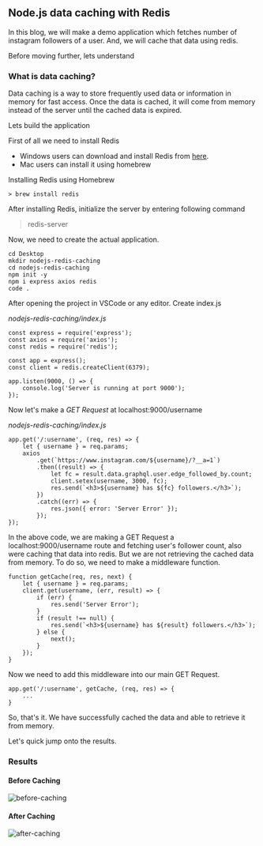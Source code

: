 ## Node.js data caching with Redis

In this blog, we will make a demo application which fetches number of instagram followers of a user. And, we will cache that data using redis.

Before moving further, lets understand

### What is data caching?

Data caching is a way to store frequently used data or information in memory for fast access. Once the data is cached, it will come from memory instead of the server until the cached data is expired.

Lets build the application

First of all we need to install Redis

- Windows users can download and install Redis from [here](https://redis.io/download).
- Mac users can install it using homebrew

Installing Redis using Homebrew

    > brew install redis

After installing Redis, initialize the server by entering following command

> redis-server

Now, we need to create the actual application.

    cd Desktop
    mkdir nodejs-redis-caching
    cd nodejs-redis-caching
    npm init -y
    npm i express axios redis
    code .

After opening the project in VSCode or any editor. Create index.js

_nodejs-redis-caching/index.js_

    const express = require('express');
    const axios = require('axios');
    const redis = require('redis');

    const app = express();
    const client = redis.createClient(6379);

    app.listen(9000, () => {
        console.log('Server is running at port 9000');
    });

Now let's make a _GET Request_ at localhost:9000/username

_nodejs-redis-caching/index.js_

    app.get('/:username', (req, res) => {
        let { username } = req.params;
        axios
            .get(`https://www.instagram.com/${username}/?__a=1`)
            .then((result) => {
                let fc = result.data.graphql.user.edge_followed_by.count;
                client.setex(username, 3000, fc);
                res.send(`<h3>${username} has ${fc} followers.</h3>`);
            })
            .catch((err) => {
                res.json({ error: 'Server Error' });
            });
    });

In the above code, we are making a GET Request a localhost:9000/username route and fetching user's follower count, also were caching that data into redis. But we are not retrieving the cached data from memory.
To do so, we need to make a middleware function.

    function getCache(req, res, next) {
        let { username } = req.params;
        client.get(username, (err, result) => {
            if (err) {
                res.send('Server Error');
            }
            if (result !== null) {
                res.send(`<h3>${username} has ${result} followers.</h3>`);
            } else {
                next();
            }
        });
    }

Now we need to add this middleware into our main GET Request.

    app.get('/:username', getCache, (req, res) => {
        ...
    }

So, that's it. We have successfully cached the data and able to retrieve it from memory.

Let's quick jump onto the results.

### Results

#### Before Caching

![before-caching](https://user-images.githubusercontent.com/43666833/78834604-7a672e00-7a0c-11ea-8b84-c4f6db61689d.png)

#### After Caching

![after-caching](https://user-images.githubusercontent.com/43666833/78834904-e9dd1d80-7a0c-11ea-84ea-75699d6e1657.png)
